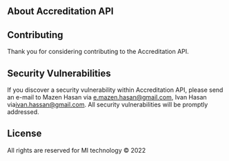 ## About Accreditation API

## Contributing

Thank you for considering contributing to the Accreditation API.

## Security Vulnerabilities

If you discover a security vulnerability within Accreditation API, please send an e-mail to Mazen Hasan via [e.mazen.hasan@gmail.com](mailto:e.mazen.hasan@gmail.com), Ivan Hasan via[ivan.hassan@gmail.com](mailto:ivan.hassan@gmail.com). All security vulnerabilities will be promptly addressed.

## License

All rights are reserved for MI technology © 2022
